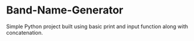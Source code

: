 # Band-Name-Generator
Simple Python project built using basic print and input function along with concatenation.
